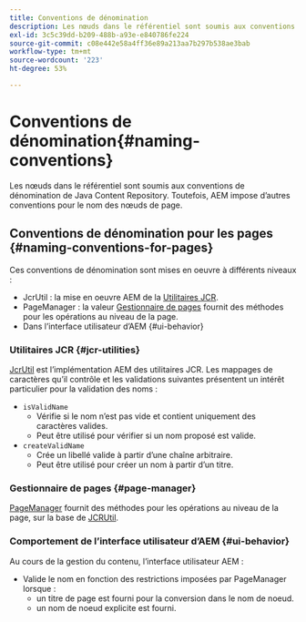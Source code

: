 ```yaml
---
title: Conventions de dénomination
description: Les nœuds dans le référentiel sont soumis aux conventions de dénomination de Java Content Repository
exl-id: 3c5c39dd-b209-488b-a93e-e840786fe224
source-git-commit: c08e442e58a4ff36e89a213aa7b297b538ae3bab
workflow-type: tm+mt
source-wordcount: '223'
ht-degree: 53%

---
```


# Conventions de dénomination{#naming-conventions}

Les nœuds dans le référentiel sont soumis aux conventions de dénomination de Java Content Repository. Toutefois, AEM impose d’autres conventions pour le nom des nœuds de page.

## Conventions de dénomination pour les pages {#naming-conventions-for-pages}

Ces conventions de dénomination sont mises en oeuvre à différents niveaux :

* JcrUtil : la mise en oeuvre AEM de la [Utilitaires JCR](#jcr-utilities).
* PageManager : la valeur [Gestionnaire de pages](#page-manager) fournit des méthodes pour les opérations au niveau de la page.
* Dans l’interface utilisateur d’AEM {#ui-behavior}

### Utilitaires JCR {#jcr-utilities}

[JcrUtil](https://www.adobe.io/experience-manager/reference-materials/cloud-service/javadoc/com/day/cq/commons/jcr/JcrUtil.html) est l’implémentation AEM des utilitaires JCR. Les mappages de caractères qu’il contrôle et les validations suivantes présentent un intérêt particulier pour la validation des noms :

* `isValidName`
   * Vérifie si le nom n’est pas vide et contient uniquement des caractères valides.
   * Peut être utilisé pour vérifier si un nom proposé est valide.
* `createValidName`
   * Crée un libellé valide à partir d’une chaîne arbitraire.
   * Peut être utilisé pour créer un nom à partir d’un titre.

### Gestionnaire de pages {#page-manager}

[PageManager](https://www.adobe.io/experience-manager/reference-materials/cloud-service/javadoc/com/day/cq/wcm/api/PageManager.html) fournit des méthodes pour les opérations au niveau de la page, sur la base de [JCRUtil](#jcr-utilities).

### Comportement de l’interface utilisateur d’AEM {#ui-behavior}

Au cours de la gestion du contenu, l’interface utilisateur AEM :

* Valide le nom en fonction des restrictions imposées par PageManager lorsque :
   * un titre de page est fourni pour la conversion dans le nom de noeud.
   * un nom de noeud explicite est fourni.

